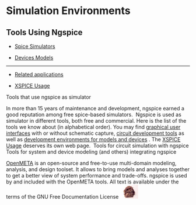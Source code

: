 # Simulation Environments

## Tools Using Ngspice
- [Spice Simulators](./spices.html)

- [Devices Models](./spdevs.html)

- ------------------------------------------------------------------------

- [Related applications](./relapp.html)

- [XSPICE Usage](./xspiceusage.html)

Tools that use ngspice as simulator

In more than 15 years of maintenance and development, ngspice earned a good reputation among free spice-based simulators.  Ngspice is used as simulator in different tools, both free and commercial. Here is the list of the tools we know about (in alphabetical order). You may find [graphical user interfaces](#GUIs) with or without schematic capture, [circuit development tools](#GUIs) as well as [development environments for models and devices](#DevEnvs) . The [XSPICE Usage](./xspiceusage.html) deserves its own web page. 
Tools for circuit simulation with ngspice
Tools for system and device modeling (and others) integrating ngspice
[](https://openmeta.metamorphsoftware.com/)

[OpenMETA](https://openmeta.metamorphsoftware.com/) is an open-source and free-to-use multi-domain modeling, analysis, and design toolset. It allows to bring models and analyses together to get a better view of system performance and trade-offs. ngspice is used by and included with the OpenMETA tools.
 All text is available under the terms of the GNU Free Documentation License ![](./images/spice.jpg)
